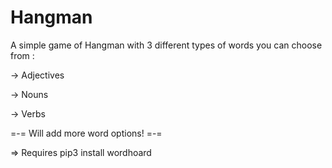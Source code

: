 # Hangman

A simple game of Hangman with 3 different types of words you can choose from :

-> Adjectives

-> Nouns

-> Verbs


=-= Will add more word options! =-=

=> Requires pip3 install wordhoard
